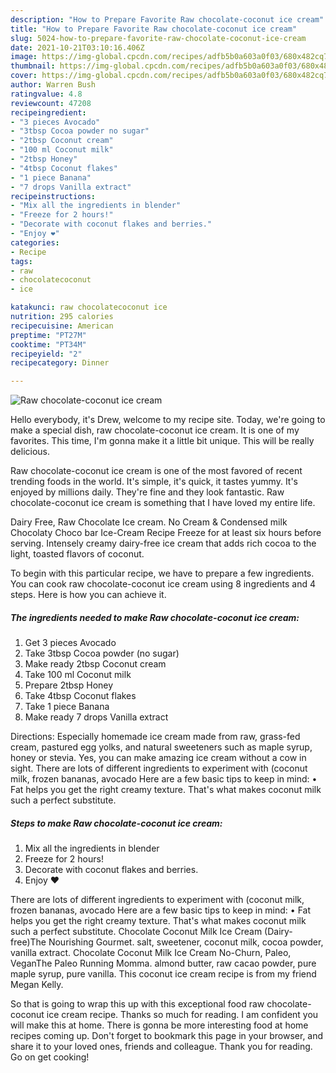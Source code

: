 ```yaml
---
description: "How to Prepare Favorite Raw chocolate-coconut ice cream"
title: "How to Prepare Favorite Raw chocolate-coconut ice cream"
slug: 5024-how-to-prepare-favorite-raw-chocolate-coconut-ice-cream
date: 2021-10-21T03:10:16.406Z
image: https://img-global.cpcdn.com/recipes/adfb5b0a603a0f03/680x482cq70/raw-chocolate-coconut-ice-cream-recipe-main-photo.jpg
thumbnail: https://img-global.cpcdn.com/recipes/adfb5b0a603a0f03/680x482cq70/raw-chocolate-coconut-ice-cream-recipe-main-photo.jpg
cover: https://img-global.cpcdn.com/recipes/adfb5b0a603a0f03/680x482cq70/raw-chocolate-coconut-ice-cream-recipe-main-photo.jpg
author: Warren Bush
ratingvalue: 4.8
reviewcount: 47208
recipeingredient:
- "3 pieces Avocado"
- "3tbsp Cocoa powder no sugar"
- "2tbsp Coconut cream"
- "100 ml Coconut milk"
- "2tbsp Honey"
- "4tbsp Coconut flakes"
- "1 piece Banana"
- "7 drops Vanilla extract"
recipeinstructions:
- "Mix all the ingredients in blender"
- "Freeze for 2 hours!"
- "Decorate with coconut flakes and berries."
- "Enjoy ❤️"
categories:
- Recipe
tags:
- raw
- chocolatecoconut
- ice

katakunci: raw chocolatecoconut ice 
nutrition: 295 calories
recipecuisine: American
preptime: "PT27M"
cooktime: "PT34M"
recipeyield: "2"
recipecategory: Dinner

---
```



![Raw chocolate-coconut ice cream](https://img-global.cpcdn.com/recipes/adfb5b0a603a0f03/680x482cq70/raw-chocolate-coconut-ice-cream-recipe-main-photo.jpg)

Hello everybody, it's Drew, welcome to my recipe site. Today, we're going to make a special dish, raw chocolate-coconut ice cream. It is one of my favorites. This time, I'm gonna make it a little bit unique. This will be really delicious.

Raw chocolate-coconut ice cream is one of the most favored of recent trending foods in the world. It's simple, it's quick, it tastes yummy. It's enjoyed by millions daily. They're fine and they look fantastic. Raw chocolate-coconut ice cream is something that I have loved my entire life.

Dairy Free, Raw Chocolate Ice cream. No Cream &amp; Condensed milk Chocolaty Choco bar Ice-Cream Recipe Freeze for at least six hours before serving. Intensely creamy dairy-free ice cream that adds rich cocoa to the light, toasted flavors of coconut.


To begin with this particular recipe, we have to prepare a few ingredients. You can cook raw chocolate-coconut ice cream using 8 ingredients and 4 steps. Here is how you can achieve it.

<!--inarticleads1-->

##### The ingredients needed to make Raw chocolate-coconut ice cream:

1. Get 3 pieces Avocado
1. Take 3tbsp Cocoa powder (no sugar)
1. Make ready 2tbsp Coconut cream
1. Take 100 ml Coconut milk
1. Prepare 2tbsp Honey
1. Take 4tbsp Coconut flakes
1. Take 1 piece Banana
1. Make ready 7 drops Vanilla extract


Directions: Especially homemade ice cream made from raw, grass-fed cream, pastured egg yolks, and natural sweeteners such as maple syrup, honey or stevia. Yes, you can make amazing ice cream without a cow in sight. There are lots of different ingredients to experiment with (coconut milk, frozen bananas, avocado Here are a few basic tips to keep in mind: • Fat helps you get the right creamy texture. That&#39;s what makes coconut milk such a perfect substitute. 

<!--inarticleads2-->

##### Steps to make Raw chocolate-coconut ice cream:

1. Mix all the ingredients in blender
1. Freeze for 2 hours!
1. Decorate with coconut flakes and berries.
1. Enjoy ❤️


There are lots of different ingredients to experiment with (coconut milk, frozen bananas, avocado Here are a few basic tips to keep in mind: • Fat helps you get the right creamy texture. That&#39;s what makes coconut milk such a perfect substitute. Chocolate Coconut Milk Ice Cream (Dairy-free)The Nourishing Gourmet. salt, sweetener, coconut milk, cocoa powder, vanilla extract. Chocolate Coconut Milk Ice Cream No-Churn, Paleo, VeganThe Paleo Running Momma. almond butter, raw cacao powder, pure maple syrup, pure vanilla. This coconut ice cream recipe is from my friend Megan Kelly. 

So that is going to wrap this up with this exceptional food raw chocolate-coconut ice cream recipe. Thanks so much for reading. I am confident you will make this at home. There is gonna be more interesting food at home recipes coming up. Don't forget to bookmark this page in your browser, and share it to your loved ones, friends and colleague. Thank you for reading. Go on get cooking!
